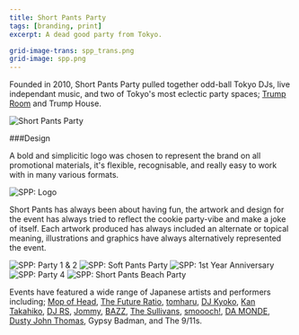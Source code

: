 ```yaml
---
title: Short Pants Party
tags: [branding, print]
excerpt: A dead good party from Tokyo.

grid-image-trans: spp_trans.png
grid-image: spp.png
---
```


Founded in 2010, Short Pants Party pulled together odd-ball Tokyo DJs, live independant music, and two of Tokyo's most eclectic party spaces; [Trump Room](http://www.timeout.com/tokyo/clubs/trump-room) and Trump House.

![Short Pants Party](portfolio_img/shortpantsparty/spp_logo.png)

###Design

A bold and simplicitic logo was chosen to represent the brand on all promotional materials, it's flexible, recognisable, and really easy to work with in many various formats.

![SPP: Logo](portfolio_img/shortpantsparty/spp_icon.jpg)

Short Pants has always been about having fun, the artwork and design for the event has always tried to reflect the cookie party-vibe and make a joke of itself. Each artwork produced has always included an alternate or topical meaning, illustrations and graphics have always alternatively represented the event.

![SPP: Party 1 & 2](portfolio_img/shortpantsparty/spp_01-02.jpg)
![SPP: Soft Pants Party](portfolio_img/shortpantsparty/spp_soft.jpg)
![SPP: 1st Year Anniversary](portfolio_img/shortpantsparty/spp_1yr.jpg)
![SPP: Party 4](portfolio_img/shortpantsparty/spp_04.jpg)
![SPP: Short Pants Beach Party](portfolio_img/shortpantsparty/spp_beach.jpg)

Events have featured a wide range of Japanese artists and performers including; [Mop of Head](http://mopofhead.com/), [The Future Ratio](http://thefutureratio.com/), [tomharu](https://www.facebook.com/tomharu), [DJ Kyoko](http://djkyoko-droptokyo.tumblr.com/), [Kan Takahiko](https://soundcloud.com/kantakahiko), [DJ RS](https://soundcloud.com/blinkmusic_tokyo), [Jommy](http://blog.honeyee.com/jommy/), [BAZZ](http://iflyer.tv/en/artist/15668/), [The Sullivans](http://iflyer.tv/en/the-sullivans/), [smoooch!](http://iflyer.tv/en/smoooch/), [DA MONDE](http://soundcloud.com/da_monde), [Dusty John Thomas](http://iflyer.tv/en/dustyjohnthomas), Gypsy Badman, and The 9/11s.
